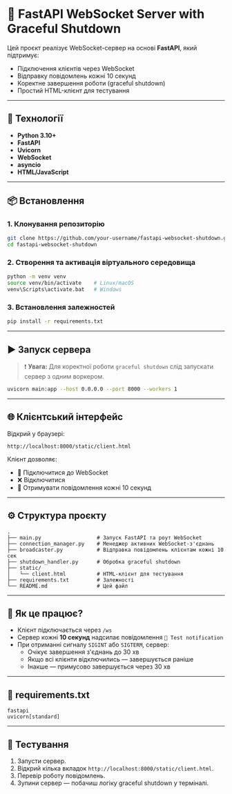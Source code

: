 # 🚀 FastAPI WebSocket Server with Graceful Shutdown

Цей проєкт реалізує WebSocket-сервер на основі **FastAPI**, який підтримує:

- Підключення клієнтів через WebSocket
- Відправку повідомлень кожні 10 секунд
- Коректне завершення роботи (graceful shutdown)
- Простий HTML-клієнт для тестування

---

## 🧩 Технології

- **Python 3.10+**
- **FastAPI**
- **Uvicorn**
- **WebSocket**
- **asyncio**
- **HTML/JavaScript**

---

## 📦 Встановлення

### 1. Клонування репозиторію

```bash
git clone https://github.com/your-username/fastapi-websocket-shutdown.git
cd fastapi-websocket-shutdown
```

### 2. Створення та активація віртуального середовища

```bash
python -m venv venv
source venv/bin/activate    # Linux/macOS
venv\Scripts\activate.bat   # Windows
```

### 3. Встановлення залежностей

```bash
pip install -r requirements.txt
```

---

## ▶️ Запуск сервера

> ❗ **Увага:** Для коректної роботи `graceful shutdown` слід запускати сервер з одним воркером.

```bash
uvicorn main:app --host 0.0.0.0 --port 8000 --workers 1
```

---

## 🌐 Клієнтський інтерфейс

Відкрий у браузері:

```
http://localhost:8000/static/client.html
```

Клієнт дозволяє:
- 🔌 Підключитися до WebSocket
- ❌ Відключитися
- 📩 Отримувати повідомлення кожні 10 секунд

---

## ⚙️ Структура проєкту

```
.
├── main.py                  # Запуск FastAPI та роут WebSocket
├── connection_manager.py    # Менеджер активних WebSocket-з'єднань
├── broadcaster.py           # Відправка повідомлень клієнтам кожні 10 сек
├── shutdown_handler.py      # Обробка graceful shutdown
├── static/
│   └── client.html          # HTML-клієнт для тестування
├── requirements.txt         # Залежності
└── README.md                # Цей файл
```

---

## 📡 Як це працює?

- Клієнт підключається через `/ws`
- Сервер кожні **10 секунд** надсилає повідомлення `🔔 Test notification`
- При отриманні сигналу `SIGINT` або `SIGTERM`, сервер:
  - Очікує завершення з'єднань до 30 хв
  - Якщо всі клієнти відключились — завершується раніше
  - Інакше — примусово завершується через 30 хв

---

## 📄 requirements.txt

```
fastapi
uvicorn[standard]
```

---

## 🧪 Тестування

1. Запусти сервер.
2. Відкрий кілька вкладок `http://localhost:8000/static/client.html`.
3. Перевір роботу повідомлень.
4. Зупини сервер — побачиш логіку graceful shutdown у терміналі.

